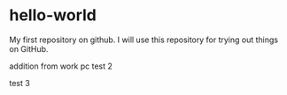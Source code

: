 # hello-world

My first repository on github.
I will use this repository for trying out things on GitHub.

addition from work pc
test 2


test 3
